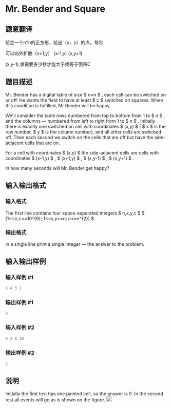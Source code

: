 # Mr. Bender and Square

## 题意翻译

给定一个n*n的正方形，给出（x，y）的点，每秒

可以向外扩散（x+1,y） (x-1,y) (x,y+1)

(x,y-1),求需要多少秒才能大于或等于面积C

## 题目描述

Mr. Bender has a digital table of size $ n×n $ , each cell can be switched on or off. He wants the field to have at least $ c $ switched on squares. When this condition is fulfilled, Mr Bender will be happy.

We'll consider the table rows numbered from top to bottom from 1 to $ n $ , and the columns — numbered from left to right from 1 to $ n $ . Initially there is exactly one switched on cell with coordinates $ (x,y) $ ( $ x $ is the row number, $ y $ is the column number), and all other cells are switched off. Then each second we switch on the cells that are off but have the side-adjacent cells that are on.

For a cell with coordinates $ (x,y) $ the side-adjacent cells are cells with coordinates $ (x-1,y) $ , $ (x+1,y) $ , $ (x,y-1) $ , $ (x,y+1) $ .

In how many seconds will Mr. Bender get happy?

## 输入输出格式

### 输入格式

The first line contains four space-separated integers $ n,x,y,c $ $ (1<=n,c<=10^{9}; 1<=x,y<=n; c<=n^{2}) $ .

### 输出格式

In a single line print a single integer — the answer to the problem.

## 输入输出样例

### 输入样例 #1

```cpp
6 4 3 1

```
### 输出样例 #1

```cpp
0

```
### 输入样例 #2

```cpp
9 3 8 10

```
### 输出样例 #2

```cpp
2

```
## 说明

Initially the first test has one painted cell, so the answer is 0. In the second test all events will go as is shown on the figure. ![](https://cdn.luogu.com.cn/upload/vjudge_pic/CF255D/b709c1aa5b91b7af907cf3f3ca10b895a1b76650.png).

